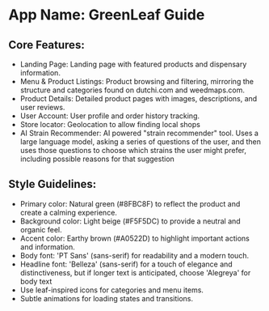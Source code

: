 # **App Name**: GreenLeaf Guide

## Core Features:

- Landing Page: Landing page with featured products and dispensary information.
- Menu & Product Listings: Product browsing and filtering, mirroring the structure and categories found on dutchi.com and weedmaps.com.
- Product Details: Detailed product pages with images, descriptions, and user reviews.
- User Account: User profile and order history tracking.
- Store locator: Geolocation to allow finding local shops
- AI Strain Recommender: AI powered "strain recommender" tool. Uses a large language model, asking a series of questions of the user, and then uses those questions to choose which strains the user might prefer, including possible reasons for that suggestion

## Style Guidelines:

- Primary color: Natural green (#8FBC8F) to reflect the product and create a calming experience.
- Background color: Light beige (#F5F5DC) to provide a neutral and organic feel.
- Accent color: Earthy brown (#A0522D) to highlight important actions and information.
- Body font: 'PT Sans' (sans-serif) for readability and a modern touch.
- Headline font: 'Belleza' (sans-serif) for a touch of elegance and distinctiveness, but if longer text is anticipated, choose 'Alegreya' for body text
- Use leaf-inspired icons for categories and menu items.
- Subtle animations for loading states and transitions.